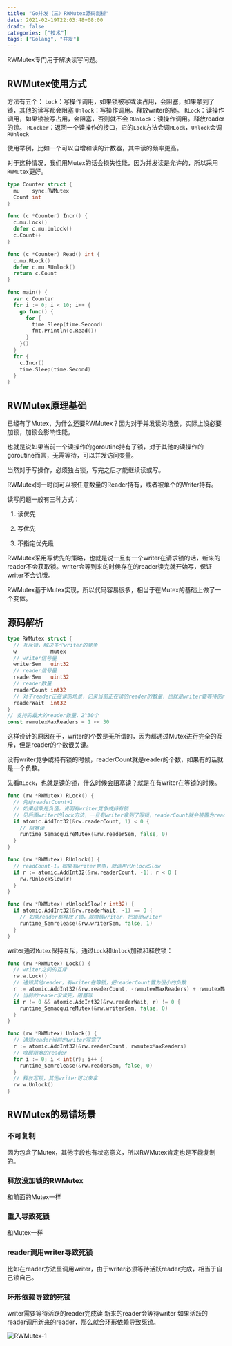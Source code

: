 ```yaml
---
title: "Go并发（三）RWMutex源码剖析"
date: 2021-02-19T22:03:48+08:00
draft: false
categories: ["技术"]
tags: ["Golang", "并发"]
---
```


RWMutex专门用于解决读写问题。

## RWMutex使用方式

方法有五个：
`Lock`：写操作调用，如果锁被写或读占用，会阻塞，如果拿到了锁，其他的读写都会阻塞
`Unlock`：写操作调用。释放writer的锁。
`RLock`：读操作调用，如果锁被写占用，会阻塞，否则就不会
`RUnlock`：读操作调用。释放reader的锁。
`RLocker`：返回一个读操作的接口，它的`Lock`方法会调`RLock`，`Unlock`会调`RUnlock`

使用举例，比如一个可以自增和读的计数器，其中读的频率更高。

对于这种情况，我们用Mutex的话会损失性能，因为并发读是允许的，所以采用`RWMutex`更好。

```go
type Counter struct {
  mu    sync.RWMutex
  Count int
}

func (c *Counter) Incr() {
  c.mu.Lock()
  defer c.mu.Unlock()
  c.Count++
}

func (c *Counter) Read() int {
  c.mu.RLock()
  defer c.mu.RUnlock()
  return c.Count
}

func main() {
  var c Counter
  for i := 0; i < 10; i++ {
    go func() {
      for {
        time.Sleep(time.Second)
        fmt.Println(c.Read())
      }
    }()
  }
  for {
    c.Incr()
    time.Sleep(time.Second)
  }
}
```

## RWMutex原理基础

已经有了Mutex，为什么还要RWMutex？因为对于并发读的场景，实际上没必要加锁，加锁会影响性能。

也就是说如果当前一个读操作的goroutine持有了锁，对于其他的读操作的goroutine而言，无需等待，可以并发访问变量。

当然对于写操作，必须独占锁，写完之后才能继续读或写。

RWMutex同一时间可以被任意数量的Reader持有，或者被单个的Writer持有。

读写问题一般有三种方式：

1. 读优先

2. 写优先

3. 不指定优先级

RWMutex采用写优先的策略，也就是说一旦有一个writer在请求锁的话，新来的reader不会获取锁。writer会等到来的时候存在的reader读完就开始写，保证writer不会饥饿。

RWMutex基于Mutex实现，所以代码容易很多，相当于在Mutex的基础上做了一个变体。

## 源码解析

```go
type RWMutex struct {
  // 互斥锁，解决多个writer的竞争
  w           Mutex
  // writer信号量
  writerSem   uint32
  // reader信号量
  readerSem   uint32
  // reader数量
  readerCount int32
  // 对于reader正在读的场景，记录当前正在读的reader的数量，也就是writer要等待的reader的数量
  readerWait  int32
}
// 支持的最大的reader数量，2^30个
const rwmutexMaxReaders = 1 << 30
```

这样设计的原因在于，writer的个数是无所谓的，因为都通过Mutex进行完全的互斥，但是reader的个数很关键。

没有writer竞争或持有锁的时候，readerCount就是reader的个数，如果有的话就是一个负数。

先看`RLock`，也就是读的锁，什么时候会阻塞读？就是在有writer在等锁的时候。

```go
func (rw *RWMutex) RLock() {
  // 先给readerCount+1
  // 如果结果是负值，说明有writer竞争或持有锁
  // 见后面writer的lock方法，一旦有writer拿到了写锁，readerCount就会被置为readerCount-rwmutexMaxReaders，也就是非常小的负数
  if atomic.AddInt32(&rw.readerCount, 1) < 0 {
    // 阻塞读
    runtime_SemacquireMutex(&rw.readerSem, false, 0)
  }
}
```

```go
func (rw *RWMutex) RUnlock() {
  // readCount-1，如果有writer竞争，就调用rUnlockSlow
  if r := atomic.AddInt32(&rw.readerCount, -1); r < 0 {
    rw.rUnlockSlow(r)
  }
}

func (rw *RWMutex) rUnlockSlow(r int32) {
  if atomic.AddInt32(&rw.readerWait, -1) == 0 {
    // 如果reader都释放了锁，就唤醒writer，把锁给writer
    runtime_Semrelease(&rw.writerSem, false, 1)
  }
}
```

writer通过`Mutex`保持互斥，通过`Lock`和`Unlock`加锁和释放锁：

```go
func (rw *RWMutex) Lock() {
  // writer之间的互斥
  rw.w.Lock()
  // 通知其他reader，有writer在等锁，把readerCount置为很小的负数
  r := atomic.AddInt32(&rw.readerCount, -rwmutexMaxReaders) + rwmutexMaxReaders
  // 当前的reader没读完，阻塞写
  if r != 0 && atomic.AddInt32(&rw.readerWait, r) != 0 {
    runtime_SemacquireMutex(&rw.writerSem, false, 0)
  }
}
```


```go
func (rw *RWMutex) Unlock() {
  // 通知reader当前的writer写完了
  r := atomic.AddInt32(&rw.readerCount, rwmutexMaxReaders)
  // 唤醒阻塞的reader
  for i := 0; i < int(r); i++ {
    runtime_Semrelease(&rw.readerSem, false, 0)
  }
  // 释放写锁，其他writer可以来拿
  rw.w.Unlock()
}
```

## RWMutex的易错场景

### 不可复制

因为包含了Mutex，其他字段也有状态意义，所以RWMutex肯定也是不能复制的。

### 释放没加锁的RWMutex

和前面的Mutex一样

### 重入导致死锁

和Mutex一样

### reader调用writer导致死锁

比如在reader方法里调用writer，由于writer必须等待活跃reader完成，相当于自己锁自己。

### 环形依赖导致的死锁

writer需要等待活跃的reader完成读
新来的reader会等待writer
如果活跃的reader调用新来的reader，那么就会环形依赖导致死锁。


![RWMutex-1](https://res.cloudinary.com/dbmkzs2ez/image/upload/v1646219904/RWMutex-1.jpg)
